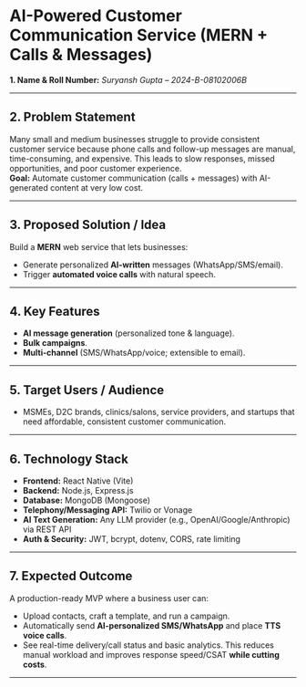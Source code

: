 # AI-Powered Customer Communication Service (MERN + Calls & Messages)

**1. Name & Roll Number:**
*Suryansh Gupta – 2024-B-08102006B*

---

## 2. Problem Statement
Many small and medium businesses struggle to provide consistent customer service because phone calls and follow-up messages are manual, time-consuming, and expensive. This leads to slow responses, missed opportunities, and poor customer experience.  
**Goal:** Automate customer communication (calls + messages) with AI-generated content at very low cost.

---

## 3. Proposed Solution / Idea
Build a **MERN** web service that lets businesses:
- Generate personalized **AI-written** messages (WhatsApp/SMS/email).
- Trigger **automated voice calls** with natural speech.

---

## 4. Key Features
- **AI message generation** (personalized tone & language).
- **Bulk campaigns**.
- **Multi-channel** (SMS/WhatsApp/voice; extensible to email).

---

## 5. Target Users / Audience
- MSMEs, D2C brands, clinics/salons, service providers, and startups that need affordable, consistent customer communication.

---

## 6. Technology Stack
- **Frontend:** React Native (Vite)
- **Backend:** Node.js, Express.js
- **Database:** MongoDB (Mongoose)
- **Telephony/Messaging API:** Twilio or Vonage
- **AI Text Generation:** Any LLM provider (e.g., OpenAI/Google/Anthropic) via REST API
- **Auth & Security:** JWT, bcrypt, dotenv, CORS, rate limiting

---

## 7. Expected Outcome
A production-ready MVP where a business user can:
- Upload contacts, craft a template, and run a campaign.
- Automatically send **AI-personalized SMS/WhatsApp** and place **TTS voice calls**.
- See real-time delivery/call status and basic analytics.
This reduces manual workload and improves response speed/CSAT **while cutting costs**.

---


